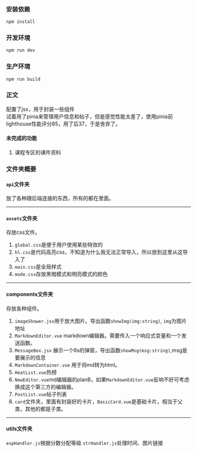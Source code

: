 ### 安装依赖
```sh
npm install
```

### 开发环境
```sh
npm run dev
```

### 生产环境
```sh
npm run build
```

### 正文  
配置了jsx，用于封装一些组件      
试着用了pinia来管理用户信息和帖子，但是感觉性能太差了，使用pinia前lighthouse性能评分85，用了后37，于是舍弃了。      

#### 未完成的功能 
1. 课程专区的课件资料     

### 文件夹概要 
#### `api`文件夹
放了各种跟后端连接的东西，所有的都在里面。 
***
#### `assets`文件夹
存放css文件。
1. `global.css`是便于用户使用某些特效的
2. `hl.css`是代码高亮css，不知道为什么我无法正常导入，所以放到这里从这导入了 
3. `main.css`是全局样式   
4. `mode.css`存放黑暗模式和明亮模式的颜色
***
#### components文件夹 
存放各种组件。 
1. `imageShower.jsx`用于放大图片。导出函数`showImg(img:string)`, `img`为图片地址
2. `MarkdownEditor.vue` markdown编辑器。需要传入一个响应式变量和一个发送函数。  
3. `MessageBox.jsx` 展示一个6s的弹窗，导出函数`showMsg(msg:string)`,msg是要展示的信息 
4. `MarkdownContainer.vue` 用于将md转为html。   
5. `HeatList.vue`热榜     
6. `NewEditor.vue`md编辑器的planB，如果`MarkdownEditor.vue`反响不好可考虑换成这个第三方的编辑器。      
7. `PostList.vue`帖子列表      
8. `card`文件夹，里面有封装好的卡片，`BasicCard.vue`是基础卡片，相当于父类，其他的都是子类。  
***
#### utils文件夹 
`expHandler.js`根据分数分配等级 
`strHandler.js`处理时间、图片链接
